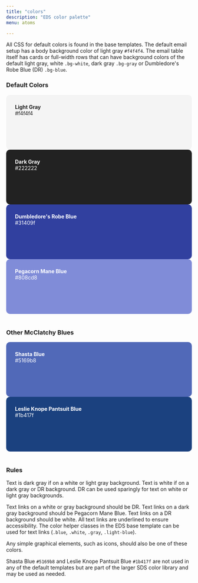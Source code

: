 ```yaml
---
title: "colors"
description: "EDS color palette"
menu: atoms

---
```


All CSS for default colors is found in the base templates. The default email setup has a body background color of light gray `#f4f4f4`. The email table itself has cards or full-width rows that can have background colors of the default light gray, white `.bg-white`, dark gray `.bg-gray` or Dumbledore's Robe Blue (DR) `.bg-blue`.

### Default Colors

<div class="grid" style="margin-bottom: 40px;">

<div style="background-color:#f4f4f4;height:100px;border-radius:10px;color:#222;padding:24px;"><b>Light Gray</b><br>#f4f4f4</div>
<div style="background-color:#222222;height:100px;border-radius:10px;color:#fff;padding:24px;"><b>Dark Gray</b><br>#222222</div>
<div style="background-color:#31409f;height:100px;border-radius:10px;color:#fff;padding:24px;"><b>Dumbledore's Robe Blue</b><br>#31409f</div>
<div style="background-color:#808cd8;height:100px;border-radius:10px;color:#fff;padding:24px;"><b>Pegacorn Mane Blue</b><br>#808cd8</div>
</div>

### Other McClatchy Blues

<div class="grid" style="margin-bottom: 40px;">
<div style="background-color:#5169b8;height:100px;border-radius:10px;color:#fff;padding:24px;"><b>Shasta Blue</b><br>#5169b8</div>
<div style="background-color:#1b417f;height:100px;border-radius:10px;color:#fff;padding:24px;"><b>Leslie Knope Pantsuit Blue</b><br>#1b417f</div>
</div>

### Rules
Text is dark gray if on a white or light gray background. Text is white if on a dark gray or DR background. DR can be used sparingly for text on white or light gray backgrounds.

Text links on a white or gray background should be DR. Text links on a dark gray background should be Pegacorn Mane Blue. Text links on a DR background should be white. All text links are underlined to ensure accessibility. The color helper classes in the EDS base template can be used for text links (`.blue`, `.white`, `.gray`, `.light-blue`).

Any simple graphical elements, such as icons, should also be one of these colors.

Shasta Blue `#5169b8` and Leslie Knope Pantsuit Blue `#1b417f` are not used in any of the default templates but are part of the larger SDS color library and may be used as needed.
